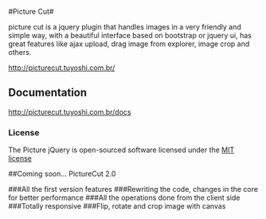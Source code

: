 #Picture Cut#

picture cut is a jquery plugin that handles images in a very friendly and simple way, with a beautiful interface based on bootstrap or jquery ui, has great features like ajax upload, drag image from explorer, image crop and others.

http://picturecut.tuyoshi.com.br/

## Documentation
http://picturecut.tuyoshi.com.br/docs

### License

The Picture jQuery is open-sourced software licensed under the [MIT license](http://opensource.org/licenses/MIT)

##Coming soon...  PictureCut 2.0

###All the first version features
###Rewriting the code, changes in the core for better performance
###All the operations done from the client side
###Totally responsive
###Flip, rotate and crop image with canvas

